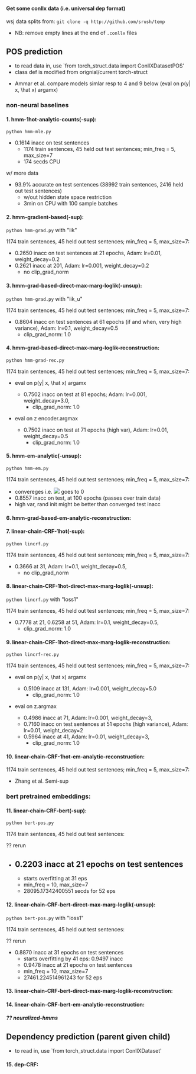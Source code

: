 #### Get some conllx data (i.e. universal dep format)
wsj data splits from: `git clone -q http://github.com/srush/temp`  
- NB: remove empty lines at the end of `.conllx` files
>
## POS prediction
- to read data in, use `from torch_struct.data import ConllXDatasetPOS'
- class def is modified from orignial/current torch-struct 

>
- Ammar et al. compare models simlar resp to 4 and 9 below (eval on p(y| x, \hat x) argamx)

### non-neural baselines

#### 1. hmm-1hot-analytic-counts(-sup): 
`python hmm-mle.py`  

- 0.1614 inacc on test sentences 
    - 1174 train sentences, 45 held out test sentences; min_freq = 5, max_size=7
    - 174 secds CPU
>
w/ more data
- 93.9% accurate on test sentences (38992 train sentences, 2416 held out test sentences)  
    - w/out hidden state space restriction 
    - 3min on CPU with 100 sample batches

#### 2. hmm-gradient-based(-sup): 
`python hmm-grad.py` with "lik"

1174 train sentences, 45 held out test sentences; min_freq = 5, max_size=7: 

- 0.2650 inacc on test sentences at 21 epochs, Adam: lr=0.01, weight_decay=0.2
- 0.2621 inacc at 201, Adam: lr=0.001, weight_decay=0.2
    - no clip_grad_norm

#### 3. hmm-grad-based-direct-max-marg-loglik(-unsup): 
`python hmm-grad.py` with "lik_u"

1174 train sentences, 45 held out test sentences; min_freq = 5, max_size=7: 

- 0.8604 inacc on test sentences at 61 epochs (if and when, very high variance), Adam: lr=0.1, weight_decay=0.5
    - clip_grad_norm: 1.0

#### 4. hmm-grad-based-direct-max-marg-loglik-reconstruction: 
`python hmm-grad-rec.py` 

1174 train sentences, 45 held out test sentences; min_freq = 5, max_size=7: 

- eval on p(y| x, \hat x) argamx
    - 0.7502 inacc on test at 81 epochs; Adam: lr=0.001, weight_decay=3.0,
        - clip_grad_norm: 1.0

- eval on z encoder.argmax 
    - 0.7502 inacc on test at 71 epochs (high var), Adam: lr=0.01, weight_decay=0.5
        - clip_grad_norm: 1.0


#### 5. hmm-em-analytic(-unsup): 
`python hmm-em.py` 

1174 train sentences, 45 held out test sentences; min_freq = 5, max_size=7:

- convereges i.e. <img src="https://render.githubusercontent.com/render/math?math=loglik|_{\theta^{old}}-loglik|_{\theta^{old}}"> goes to 0 
- 0.8557 inacc on test, at 100 epochs (passes over train data)
- high var, rand init might be better than converged test inacc


#### 6. hmm-grad-based-em-analytic-reconstruction: 

>

#### 7. linear-chain-CRF-1hot(-sup): 
`python lincrf.py` 

1174 train sentences, 45 held out test sentences; min_freq = 5, max_size=7:

- 0.3666 at 31, Adam: lr=0.1, weight_decay=0.5,
    - no clip_grad_norm

#### 8. linear-chain-CRF-1hot-direct-max-marg-loglik(-unsup): 
`python lincrf.py` with "loss1"

1174 train sentences, 45 held out test sentences; min_freq = 5, max_size=7: 

- 0.7778 at 21, 0.6258 at 51, Adam:  lr=0.1, weight_decay=0.5,
    - clip_grad_norm: 1.0

#### 9. linear-chain-CRF-1hot-direct-max-marg-loglik-reconstruction: 
`python lincrf-rec.py` 

1174 train sentences, 45 held out test sentences; min_freq = 5, max_size=7:

- eval on p(y| x, \hat x) argamx
    - 0.5109 inacc at 131, Adam: lr=0.001, weight_decay=5.0
        - clip_grad_norm: 1.0

- eval on z.argmax
    - 0.4986 inacc at 71, Adam: lr=0.001, weight_decay=3, 
    - 0.7160 inacc on test sentences at 51 epochs (high variance), Adam: lr=0.01, weight_decay=2
    - 0.5964 inacc at 41, Adam: lr=0.01, weight_decay=3,
        - clip_grad_norm: 1.0

#### 10. linear-chain-CRF-1hot-em-analytic-reconstruction: 

1174 train sentences, 45 held out test sentences; min_freq = 5, max_size=7:

- Zhang et al. Semi-sup


### bert pretrained embeddings:  

#### 11. linear-chain-CRF-bert(-sup): 
`python bert-pos.py`  

1174 train sentences, 45 held out test sentences: 

?? rerun
- 0.2203 inacc at 21 epochs on test sentences 
    - 
    - starts overfitting at 31 eps
    - min_freq = 10, max_size=7
    - 28095.17342400551 secds for 52 eps

#### 12. linear-chain-CRF-bert-direct-max-marg-loglik(-unsup): 
`python bert-pos.py` with "loss1"

1174 train sentences, 45 held out test sentences:

?? rerun
- 0.8870 inacc at 31 epochs on test sentences
    - starts overfitting by 41 eps: 0.9497 inacc
    - 0.9478 inacc at 21 epochs on test sentences 
    - min_freq = 10, max_size=7
    - 27461.224514961243 for 52 eps

#### 13. linear-chain-CRF-bert-direct-max-marg-loglik-reconstruction: 


#### 14. linear-chain-CRF-bert-em-analytic-reconstruction: 

> 

##### ?? neuralized-hmms

>

## Dependency prediction (parent given child)
- to read in, use `from torch_struct.data import ConllXDataset'

#### 15. dep-CRF: 